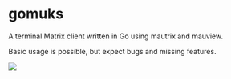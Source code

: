 # gomuks
A terminal Matrix client written in Go using mautrix and mauview.

Basic usage is possible, but expect bugs and missing features.

![](https://cdn.jsdelivr.net/gh/jakublevy/chocopkgs/gomuks/screenshot.png)